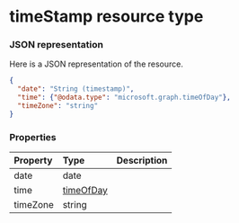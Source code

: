 # timeStamp resource type



### JSON representation

Here is a JSON representation of the resource.

<!-- {
  "blockType": "resource",
  "optionalProperties": [

  ],
  "@odata.type": "microsoft.graph.timestamp"
}-->

```json
{
  "date": "String (timestamp)",
  "time": {"@odata.type": "microsoft.graph.timeOfDay"},
  "timeZone": "string"
}

```
### Properties
| Property	   | Type	|Description|
|:---------------|:--------|:----------|
|date|date||
|time|[timeOfDay](timeofday.md)||
|timeZone|string||

<!-- uuid: 8fcb5dbc-d5aa-4681-8e31-b001d5168d79
2015-10-25 14:57:30 UTC -->
<!-- {
  "type": "#page.annotation",
  "description": "timeStamp resource",
  "keywords": "",
  "section": "documentation",
  "tocPath": ""
}-->